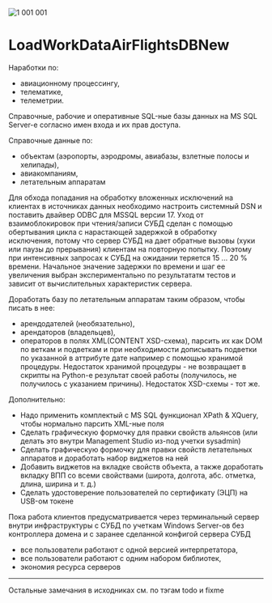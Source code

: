 ![1 001 001](https://user-images.githubusercontent.com/104857185/167037090-9cd548c0-9643-4903-adce-13e2a039226d.jpg)
# LoadWorkDataAirFlightsDBNew

Наработки по:
 - авиационному процессингу,
 - телематике,
 - телеметрии.

Справочные, рабочие и оперативные SQL-ные базы данных на MS SQL Server-е согласно имен входа и их прав доступа.

Справочные данные по:
  - объектам (аэропорты, аэродромы, авиабазы, взлетные полосы и хелипады),
  - авиакомпаниям,
  - летательным аппаратам
 
Для обхода попадания на обработку вложенных исключений на клиентах в источниках данных необходимо настроить системный DSN и поставить двайвер ODBC для MSSQL версии 17.
Уход от взаимоблокировок при чтения/записи СУБД сделан с помощью обертывания цикла с нарастающей задержкой в обработку исключения, потому что сервер СУБД на дает обратные вызовы (хуки или паузы до прерывания) клиентам на повторную попытку. Поэтому при интенсивных запросах к СУБД на ожидании теряется 15 ... 20 % времени. Начальное значение задержки по времени и шаг ее увеличения выбран экспериментально по результататм тестов и зависит от вычислительных характеристик сервера.

Доработать базу по летательным аппаратам таким образом, чтобы писать в нее:
 - арендодателей (необязательно),
 - арендаторов (владельцев),
 - операторов
в полях XML(CONTENT XSD-схема), парсить их как DOM по веткам и подветкам и при необходимости дописывать подветки по указанной в аттрибуте дате например с помощью хранимой процедуры.
Недостаток хранимой процедуры - не возвращает в скрипты на Python-е результат своей работы (получилось, не получилось с указанием причины).
Недостаток XSD-схемы - тот же.
 
Дополнительно:
 - Надо применить комплектый с MS SQL функционал XPath & XQuery, чтобы нормально парсить XML-ные поля
 - Сделать графическую формочку для правки свойств альянсов (или делать это внутри Management Studio из-под учетки sysadmin)
 - Сделать графическую формочку для правки свойств летательных аппаратов и доработать набор виджетов на ней
 - Добавить виджетов на вкладке свойств объекта, а также доработать вкладку ВПП со всеми свойствами (широта, долгота, абс. отметка, длина, ширина и т. д.)
 - Сделать удостоверение пользователей по сертификату (ЭЦП) на USB-ом токене

Пока работа клиентов предусматривается через терминальный сервер внутри инфраструктуры с СУБД по учеткам Windows Server-ов без контроллера домена и с заранее сделанной конфигой сервера СУБД
 - все пользователи работают с одной версией интерпретатора,
 - все пользователи работают с одним набором библиотек,
 - экономия ресурса серверов
----
Остальные замечания в исходниках см. по тэгам todo и fixme
